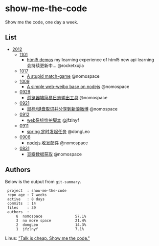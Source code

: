 show-me-the-code
================

Show me the code, one day a week.

## List

* [2012](https://github.com/sdg-sysdev/show-me-the-code/tree/master/2012)
	- [1101](https://github.com/rocketxujia/html5-demos)
		- [html5 demos](https://github.com/rocketxujia/html5-demos) my learning experience of html5 new api learning 会持续更新中... @rocketxujia
 	- [1017](https://github.com/nomospace/match-game)
  		- [A stupid match-game](https://github.com/nomospace/match-game) @nomospace
 	- [1009](https://github.com/sdg-sysdev/waybo)
		- [A simple web-weibo base on nodejs](https://github.com/sdg-sysdev/waybo) @nomospace
 	- [0928](https://github.com/sdg-sysdev/show-me-the-code/tree/master/2012/0928)
		- [浏览器端简易日志输出工具](https://github.com/sdg-sysdev/show-me-the-code/tree/master/2012/0928) @nomospace
	- [0921](https://github.com/sdg-sysdev/show-me-the-code/tree/master/2012/0921)
		- [鼠标/键盘取词并分享到新浪微博](https://github.com/sdg-sysdev/show-me-the-code/tree/master/2012/0921) @nomospace
	- [0912](https://github.com/sdg-sysdev/show-me-the-code/tree/master/2012/0912)
		- [web系统维护脚本](https://github.com/sdg-sysdev/show-me-the-code/tree/master/2012/0912) @jfzlnyf
	- [0911](https://github.com/sdg-sysdev/show-me-the-code/tree/master/2012/0911)
		- [spring 定时发起任务](https://github.com/sdg-sysdev/show-me-the-code/tree/master/2012/0911) @dongLeo
	- [0906](https://github.com/sdg-sysdev/show-me-the-code/tree/master/2012/0906)
		- [nodejs 收发邮件](https://github.com/sdg-sysdev/show-me-the-code/tree/master/2012/0906) @nomospace
	- [0831](https://github.com/sdg-sysdev/show-me-the-code/tree/master/2012/0831)
		- [豆瓣数据获取](https://github.com/sdg-sysdev/show-me-the-code/tree/master/2012/0831) @nomospace

## Authors

Below is the output from `git-summary`.

```
 project  : show-me-the-code
 repo age : 7 weeks
 active   : 8 days
 commits  : 14
 files    : 39
 authors  : 
     8	nomospace               57.1%
     3	no more space           21.4%
     2	dongLeo                 14.3%
     1	jfzlnyf                 7.1%
```


Linus: ["Talk is cheap. Show me the code."](https://lkml.org/lkml/2000/8/25/132) 

